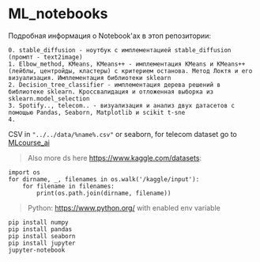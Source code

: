 # ML_notebooks
Подробная информация о Notebook'ах в этоп репозитории:
```
0. stable_diffusion - ноутбук с имплементацией stable_diffusion (промпт - text2image)
1. Elbow_method, KMeans, KMeans++ - имплементация KMeans и KMeans++ (лейблы, центройды, кластеры) c критерием останова. Метод Локтя и его визуализация. Имплементация библиотеки sklearn
2. Decision_tree_classifier - имплементация дерева решений в библиотеке sklearn. Кроссвалидация и отложенная выборка из sklearn.model_selection
3. Spotify.., telecom.. - визуализация и анализ двух датасетов с помощью Pandas, Seaborn, Matplotlib и scikit t-sne
4.
```
CSV in ```"../../data/%name%.csv"``` or seaborn, 
for telecom dataset go to [MLcourse_ai]([url](https://github.com/Yorko/mlcourse.ai/blob/main/data/telecom_churn.csv))
>Also more ds here https://www.kaggle.com/datasets:
```
import os
for dirname, _, filenames in os.walk('/kaggle/input'):
    for filename in filenames:
        print(os.path.join(dirname, filename))
```
>Python: https://www.python.org/ with enabled env variable

```
pip install numpy
pip install pandas
pip install seaborn
pip install jupyter
jupyter-notebook
```
